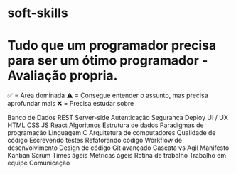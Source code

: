# soft-skills
# Tudo que um programador precisa para ser um ótimo programador - Avaliação propria.


✅ = Área dominada
⚠ = Consegue entender o assunto, mas precisa aprofundar mais
❌ = Precisa estudar sobre


Banco de Dados
REST
Server-side
Autenticação
Segurança
Deploy
UI / UX
HTML
CSS
JS
React
Algoritmos
Estrutura de dados
Paradigmas de programação
Linguagem C
Arquitetura de computadores
Qualidade de código
Escrevendo testes
Refatorando código
Workflow de desenvolvimento
Design de código
Git avançado
Cascata vs Agil
Manifesto
Kanban
Scrum
Times ágeis
Métricas ágeis
Rotina de trabalho
Trabalho em equipe
Comunicação
